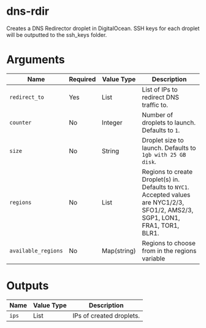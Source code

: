 # dns-rdir

Creates a DNS Redirector droplet in DigitalOcean. SSH keys for each droplet will be outputted to the ssh_keys folder.

# Arguments

| Name                      | Required | Value Type | Description
|---------------------------| -------- | ---------- | -----------
|`redirect_to`              | Yes      | List       | List of IPs to redirect DNS traffic to.
|`counter`                  | No       | Integer    | Number of droplets to launch. Defaults to `1`.
|`size`                     | No       | String     | Droplet size to launch. Defaults to `1gb with 25 GB disk`.
|`regions`                  | No       | List       | Regions to create Droplet(s) in. Defaults to `NYC1`. Accepted values are NYC1/2/3, SFO1/2, AMS2/3, SGP1, LON1, FRA1, TOR1, BLR1.
|`available_regions`        | No       | Map(string)  | Regions to choose from in the regions variable

# Outputs

| Name                      | Value Type | Description
|---------------------------| ---------- | -----------
|`ips`                      | List       | IPs of created droplets.